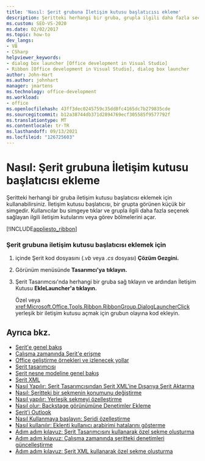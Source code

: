 ```yaml
---
title: 'Nasıl: Şerit grubuna İletişim kutusu başlatıcısı ekleme'
description: Şeritteki herhangi bir gruba, grupla ilgili daha fazla seçenek sağlayan ilgili iletişim kutularını veya görev bölmelerini açabilirsiniz.
ms.custom: SEO-VS-2020
ms.date: 02/02/2017
ms.topic: how-to
dev_langs:
- VB
- CSharp
helpviewer_keywords:
- dialog box launcher [Office development in Visual Studio]
- Ribbon [Office development in Visual Studio], dialog box launcher
author: John-Hart
ms.author: johnhart
manager: jmartens
ms.technology: office-development
ms.workload:
- office
ms.openlocfilehash: 43ff3dec0245759c35dd8fc4165dc7b279835cde
ms.sourcegitcommit: b12a38744db371d2894769ecf305585f9577792f
ms.translationtype: MT
ms.contentlocale: tr-TR
ms.lasthandoff: 09/13/2021
ms.locfileid: "126725603"
---
```

# <a name="how-to-add-a-dialog-box-launcher-to-a-ribbon-group"></a>Nasıl: Şerit grubuna İletişim kutusu başlatıcısı ekleme
  Şeritteki herhangi bir gruba iletişim kutusu başlatıcısı eklemek için kullanabilirsiniz. İletişim kutusu başlatıcısı, bir grupta görünen küçük bir simgedir. Kullanıcılar bu simgeye tıklar ve grupla ilgili daha fazla seçenek sağlayan ilgili iletişim kutularını veya görev bölmelerini açar.

 [!INCLUDE[appliesto_ribbon](../vsto/includes/appliesto-ribbon-md.md)]

### <a name="to-add-a-dialog-box-launcher-to-a-ribbon-group"></a>Şerit grubuna iletişim kutusu başlatıcısı eklemek için

1. içinde Şerit kod dosyasını (*.vb* veya *.cs* dosyası) **Çözüm Gezgini.**

2. Görünüm menüsünde **Tasarımcı'ya** **tıklayın.**

3. Şerit Tasarımcısı'nda herhangi bir gruba sağ tıklayın ve ardından İletişim Kutusu **EkleLauncher'a tıklayın.**

     Özel veya <xref:Microsoft.Office.Tools.Ribbon.RibbonGroup.DialogLauncherClick> yerleşik bir iletişim kutusu açmak için grubun olayına kod ekleyin.

## <a name="see-also"></a>Ayrıca bkz.
- [Şerit'e genel bakış](../vsto/ribbon-overview.md)
- [Çalışma zamanında Şerit'e erişme](../vsto/accessing-the-ribbon-at-run-time.md)
- [Office geliştirme örnekleri ve izlenecek yollar](../vsto/office-development-samples-and-walkthroughs.md)
- [Şerit tasarımcısı](../vsto/ribbon-designer.md)
- [Şerit nesne modeline genel bakış](../vsto/ribbon-object-model-overview.md)
- [Şerit XML](../vsto/ribbon-xml.md)
- [Nasıl Yapılır: Şerit Tasarımcısından Şerit XML'ine Dışarıya Şerit Aktarma](../vsto/how-to-export-a-ribbon-from-the-ribbon-designer-to-ribbon-xml.md)
- [Nasıl: Şeritteki bir sekmenin konumunu değiştirme](../vsto/how-to-change-the-position-of-a-tab-on-the-ribbon.md)
- [Nasıl yapılır: Yerleşik sekmeyi özelleştirme](../vsto/how-to-customize-a-built-in-tab.md)
- [Nasıl olur: Backstage görünümüne Denetimler Ekleme](../vsto/how-to-add-controls-to-the-backstage-view.md)
- [Şerit'i Outlook](../vsto/customizing-a-ribbon-for-outlook.md)
- [Nasıl Kullanmaya başlayın: Şeridi özelleştirme](../vsto/how-to-get-started-customizing-the-ribbon.md)
- [Nasıl kullanılır: Eklenti kullanıcı arabirimi hatalarını gösterme](../vsto/how-to-show-add-in-user-interface-errors.md)
- [Adım adım kılavuz: Şerit Tasarımcısını kullanarak özel sekme oluşturma](../vsto/walkthrough-creating-a-custom-tab-by-using-the-ribbon-designer.md)
- [Adım adım kılavuz: Çalışma zamanında şeritteki denetimleri güncelleştirme](../vsto/walkthrough-updating-the-controls-on-a-ribbon-at-run-time.md)
- [Adım adım kılavuz: Şerit XML kullanarak özel sekme oluşturma](../vsto/walkthrough-creating-a-custom-tab-by-using-ribbon-xml.md)
